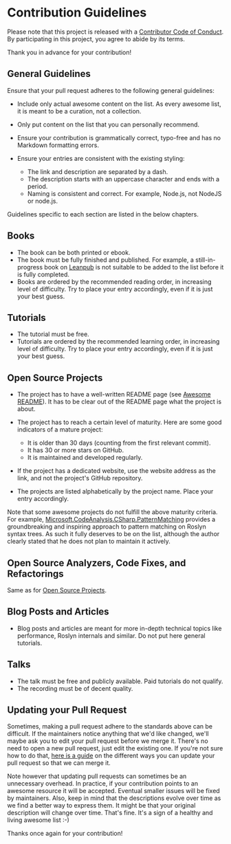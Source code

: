 # Contribution Guidelines

Please note that this project is released with a [Contributor Code of Conduct](code-of-conduct.md). By participating in this project, you agree to abide by its terms.

Thank you in advance for your contribution!

## General Guidelines

Ensure that your pull request adheres to the following general guidelines:

- Include only actual awesome content on the list. As every awesome list, it is meant to be a curation, not a collection.
- Only put content on the list that you can personally recommend.
- Ensure your contribution is grammatically correct, typo-free and has no Markdown formatting errors.
- Ensure your entries are consistent with the existing styling:

    - The link and description are separated by a dash.
    - The description starts with an uppercase character and ends with a period.
    - Naming is consistent and correct. For example, Node.js, not NodeJS or node.js.

Guidelines specific to each section are listed in the below chapters.

## Books

- The book can be both printed or ebook.
- The book must be fully finished and published. For example, a still-in-progress book on [Leanpub](https://leanpub.com) is not suitable to be added to the list before it is fully completed.
- Books are ordered by the recommended reading order, in increasing level of difficulty. Try to place your entry accordingly, even if it is just your best guess.

## Tutorials

- The tutorial must be free.
- Tutorials are ordered by the recommended learning order, in increasing level of difficulty. Try to place your entry accordingly, even if it is just your best guess.

## Open Source Projects

- The project has to have a well-written README page (see [Awesome README](https://github.com/matiassingers/awesome-readme)). It has to be clear out of the README page what the project is about.
- The project has to reach a certain level of maturity. Here are some good indicators of a mature project:

    - It is older than 30 days (counting from the first relevant commit).
    - It has 30 or more stars on GitHub.
    - It is maintained and developed regularly.

- If the project has a dedicated website, use the website address as the link, and not the project's GitHub repository.
- The projects are listed alphabetically by the project name. Place your entry accordingly.

Note that some awesome projects do not fulfill the above maturity criteria. For example, [Microsoft.CodeAnalysis.CSharp.PatternMatching](https://github.com/pvginkel/Microsoft.CodeAnalysis.CSharp.PatternMatching) provides a groundbreaking and inspiring approach to pattern matching on Roslyn syntax trees. As such it fully deserves to be on the list, although the author clearly stated that he does not plan to maintain it actively.

## Open Source Analyzers, Code Fixes, and Refactorings

Same as for [Open Source Projects](#open-source-projects).

## Blog Posts and Articles

- Blog posts and articles are meant for more in-depth technical topics like performance, Roslyn internals and similar. Do not put here general tutorials.

## Talks

- The talk must be free and publicly available. Paid tutorials do not qualify.
- The recording must be of decent quality.

## Updating your Pull Request

Sometimes, making a pull request adhere to the standards above can be difficult. If the maintainers notice anything that we'd like changed, we'll maybe ask you to edit your pull request before we merge it. There's no need to open a new pull request, just edit the existing one. If you're not sure how to do that, [here is a guide](https://github.com/RichardLitt/knowledge/blob/master/github/amending-a-commit-guide.md) on the different ways you can update your pull request so that we can merge it.

Note however that updating pull requests can sometimes be an unnecessary overhead. In practice, if your contribution points to an awesome resource it will be accepted. Eventual smaller issues will be fixed by maintainers. Also, keep in mind that the descriptions evolve over time as we find a better way to express them. It might be that your original description will change over time. That's fine. It's a sign of a healthy and living awesome list :-)

Thanks once again for your contribution!